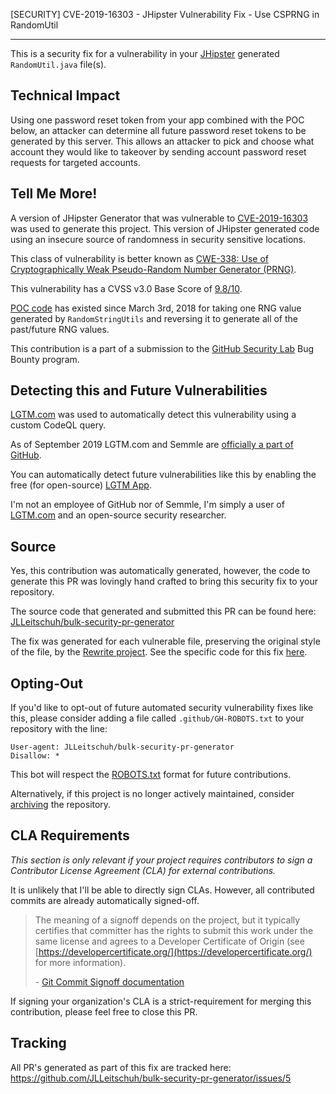 [SECURITY] CVE-2019-16303 - JHipster Vulnerability Fix - Use CSPRNG in RandomUtil

---

This is a security fix for a  vulnerability in your [JHipster](https://www.jhipster.tech/) generated `RandomUtil.java` file(s).

## Technical Impact

Using one password reset token from your app combined with the POC below, an attacker can determine all future password reset tokens to be generated by this server. This allows an attacker to pick and choose what account they would like to takeover by sending account password reset requests for targeted accounts.

## Tell Me More!

A version of JHipster Generator that was vulnerable to [CVE-2019-16303](https://github.com/jhipster/jhipster-kotlin/security/advisories/GHSA-j3rh-8vwq-wh84) was used to generate this project.
This version of JHipster generated code using an insecure source of randomness in security sensitive locations.

This class of vulnerability is better known as [CWE-338: Use of Cryptographically Weak Pseudo-Random Number Generator (PRNG)](https://cwe.mitre.org/data/definitions/338.html).

This vulnerability has a CVSS v3.0 Base Score of [9.8/10](https://nvd.nist.gov/vuln-metrics/cvss/v3-calculator?name=CVE-2019-16303&vector=AV:N/AC:L/PR:N/UI:N/S:U/C:H/I:H/A:H&version=3.1&source=NIST).

[POC code](http://web.archive.org/web/20191126104359/https://medium.com/@alex91ar/the-java-soothsayer-a-practical-application-for-insecure-randomness-c67b0cd148cd) has existed since March 3rd, 2018 for taking one RNG value generated by `RandomStringUtils` and reversing it to generate all of the past/future RNG values.

This contribution is a part of a submission to the [GitHub Security Lab](https://securitylab.github.com/) Bug Bounty program.

## Detecting this and Future Vulnerabilities

[LGTM.com](https://lgtm.com) was used to automatically detect this vulnerability using a custom CodeQL query.

As of September 2019 LGTM.com and Semmle are [officially a part of GitHub](https://github.blog/2019-09-18-github-welcomes-semmle/).

You can automatically detect future vulnerabilities like this by enabling the free (for open-source) [LGTM App](https://github.com/marketplace/lgtm).

I'm not an employee of GitHub nor of Semmle, I'm simply a user of [LGTM.com](https://lgtm.com) and an open-source security researcher.

## Source

Yes, this contribution was automatically generated, however, the code to generate this PR was lovingly hand crafted to bring this security fix to your repository.

The source code that generated and submitted this PR can be found here:
[JLLeitschuh/bulk-security-pr-generator](https://github.com/JLLeitschuh/bulk-security-pr-generator)

The fix was generated for each vulnerable file, preserving the original style of the file, by the [Rewrite project](https://github.com/openrewrite/rewrite). See the specific code for this fix [here](https://github.com/moderneinc/jhipster-cwe-338).

## Opting-Out

If you'd like to opt-out of future automated security vulnerability fixes like this, please consider adding a file called
`.github/GH-ROBOTS.txt` to your repository with the line:

```
User-agent: JLLeitschuh/bulk-security-pr-generator
Disallow: *
```

This bot will respect the [ROBOTS.txt](https://moz.com/learn/seo/robotstxt) format for future contributions.

Alternatively, if this project is no longer actively maintained, consider [archiving](https://help.github.com/en/github/creating-cloning-and-archiving-repositories/about-archiving-repositories) the repository.

## CLA Requirements

_This section is only relevant if your project requires contributors to sign a Contributor License Agreement (CLA) for external contributions._

It is unlikely that I'll be able to directly sign CLAs. However, all contributed commits are already automatically signed-off.

> The meaning of a signoff depends on the project, but it typically certifies that committer has the rights to submit this work under the same license and agrees to a Developer Certificate of Origin 
> (see [https://developercertificate.org/](https://developercertificate.org/) for more information).
>
> \- [Git Commit Signoff documentation](https://developercertificate.org/)

If signing your organization's CLA is a strict-requirement for merging this contribution, please feel free to close this PR.

## Tracking

All PR's generated as part of this fix are tracked here: 
https://github.com/JLLeitschuh/bulk-security-pr-generator/issues/5
